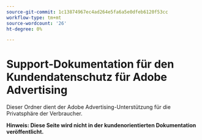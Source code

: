 ```yaml
---
source-git-commit: 1c13874967ec4ad264e5fa6a5e0dfeb6120f53cc
workflow-type: tm+mt
source-wordcount: '26'
ht-degree: 0%

---
```

# Support-Dokumentation für den Kundendatenschutz für Adobe Advertising

Dieser Ordner dient der Adobe Advertising-Unterstützung für die Privatsphäre der Verbraucher.

**Hinweis: Diese Seite wird nicht in der kundenorientierten Dokumentation veröffentlicht.**

